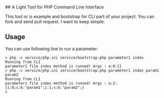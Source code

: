 ## A Light Tool for PHP Command Line Interface 

This tool or is example and bootstrap for CLI part of your project. You can fork and send pull request. I want to keep simple.

## Usage 

You can use following line to run a parameter: 

```
> php -c service/php.ini service/bootstrap.php parameter1 index
Running from CLI
parameter1 file index method is runned! Args : a:0:{}
> php -c service/php.ini service/bootstrap.php parameter1 index param1 param2
Running from CLI
parameter1 file index method is runned! Args : a:2:{i:0;s:6:"param1";i:1;s:6:"param2";}
>
```

